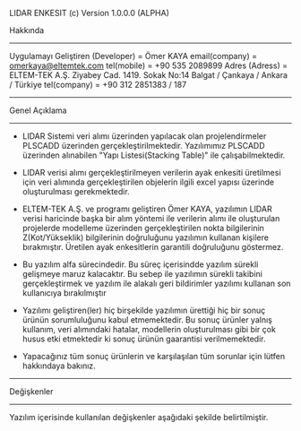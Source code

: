 LIDAR ENKESIT (c) Version 1.0.0.0 (ALPHA)

Hakkında
**************************************************************************************

Uygulamayı Geliştiren (Developer)      	= Ömer KAYA 
email(company)             		= omerkaya@eltemtek.com 
tel(mobile)                		= +90 535 2089899
Adres (Adress)             		= ELTEM-TEK A.Ş.
			     		  Ziyabey Cad. 1419. Sokak No:14
			     		  Balgat / Çankaya / Ankara / Türkiye
tel(company)               		= +90 312 2851383 / 187

**************************************************************************************

Genel Açıklama
**************************************************************************************************************************

- LIDAR Sistemi veri alımı üzerinden yapılacak olan projelendirmeler PLSCADD üzerinden gerçekleştirilmektedir. Yazılımımız
PLSCADD üzerinden alınabilen "Yapı Listesi(Stacking Table)" ile çalışabilmektedir. 

- LIDAR verisi alımı gerçekleştirilmeyen verilerin ayak enkesiti üretilmesi için veri alımında gerçekleştirilen objelerin
ilgili excel yapısı üzerinde oluşturulması gerekmektedir.

- ELTEM-TEK A.Ş. ve programı geliştiren Ömer KAYA,  yazılımın LIDAR verisi haricinde başka bir alım yöntemi ile verilerin
alımı ile oluşturulan projelerde modelleme üzerinden gerçekleştirilen nokta bilgilerinin Z(Kot/Yükseklik) bilgilerinin
doğruluğunu yazılımın kullanan kişilere bırakmıştır. Üretilen ayak enkesitlerin garantili doğruluğunu göstermez. 

- Bu yazılım alfa sürecindedir. Bu süreç içerisindde yazılım sürekli gelişmeye maruz kalacaktır. Bu sebep ile yazılımın
sürekli takibini gerçekleştirmek ve yazılım ile alakalı geri bildirimler yazılımı kullanan son kullanıcıya bırakılmıştır

- Yazılımı geliştiren(ler) hiç birşekilde yazılımın ürettiği hiç bir sonuç ürünün sorumluluğunu kabul etmemektedir. 
Bu sonuç ürünler yalnış kullanım, veri alımındaki hatalar, modellerin oluşturulması gibi bir çok husus etki etmektedir ki
sonuç ürünün gaarantisi verilmemektedir. 

- Yapacağınız tüm sonuç ürünlerin ve karşılaşılan tüm sorunlar için lütfen hakkındaya bakınız. 

**************************************************************************************************************************

Değişkenler
**************************************************************************************************************************

Yazılım içerisinde kullanılan değişkenler aşağıdaki şekilde belirtilmiştir. 


